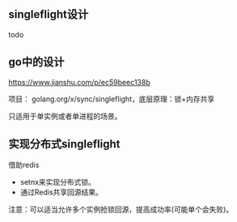 ## singleflight设计

todo



## go中的设计

https://www.jianshu.com/p/ec59beec138b

项目： golang.org/x/sync/singleflight，底层原理：锁+内存共享

只适用于单实例或者单进程的场景。

## 实现分布式singleflight

借助redis

- setnx来实现分布式锁。
- 通过Redis共享回源结果。

注意：可以适当允许多个实例抢锁回源，提高成功率(可能单个会失败)。

